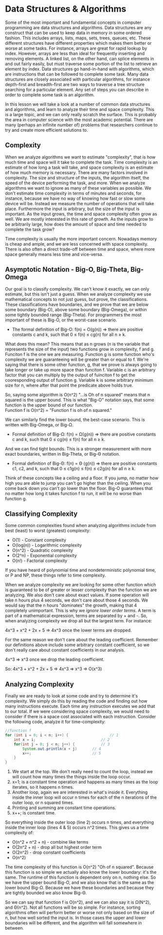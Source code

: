 # Data Structures & Algorithms
Some of the most important and fundamental concepts in computer programming are data structures and algorithms. Data structures are any construct that can be used to keep data in memory in some ordered fashion. This includes arrays, lists, maps, sets, trees, queues, etc. These different structures have different properties which makes them better or worse at some tasks. For instance, arrays are great for rapid lookup by index. However, arrays are less than ideal for frequently inserting and removing elements. A linked list, on the other hand, can splice elements in and out fairly easily, but must traverse some portion of the list to retrieve an element by index. Data structures go hand-in-hand with algorithms, which are instructions that can be followed to complete some task. Many data structures are closely associated with particular algorithms, for instance depth-first and breadth-first are two ways to traverse a tree structure searching for a particular element. Any set of steps you can describe in order to complete some task is an algorithm.  

In this lesson we will take a look at a number of common data structures and algorithms, and learn to analyze their time and space complexity. This is a large topic, and we can only really scratch the surface. This is probably the area in computer science with the most academic potential. There are many (perhaps an infinite number of) problems that researchers continue to try and create more efficient solutions to.  

## Complexity
When we analyze algorithms we want to estimate "complexity", that is how much time and space will it take to complete the task. Time complexity is an estimate of how long a task will take, and space complexity is an estimate of how much memory is necessary. There are many factors involved in complexity. The size and structure of the inputs, the algorithm itself, the speed of the device performing the task, and more. When we analyze algorithms we want to ignore as many of these variables as possible. We don't estimate time complexity in terms of minutes and seconds, for instance, because we have no way of knowing how fast or slow some device will be. Instead we measure the number of operations that will take place. Furthermore the input is arbitrary, but the size of the input is important. As the input grows, the time and space complexity often grow as well. We are mostly interested in this rate of growth. As the inputs grow to be arbitrarily large, how does the amount of space and time needed to complete the task grow?  

Time complexity is usually the more important concern. Nowadays memory is cheap and ample, and we are less concerned with space complexity. There is also often a direct trade-off between time and space, where more space generally means less time and vice-versa.

## Asymptotic Notation - Big-O, Big-Theta, Big-Omega
Our goal is to classify complexity. We can't know it exactly, we can only estimate, but this isn't just a guess. When we analyze complexity we use mathematical concepts to not just guess, but prove, the classifications. These classifications have boundaries, and we prove that we are below some boundary (Big-O), above some boundary (Big-Omega), or within some tightly bounded range (Big-Theta). For programmers the most important of these is Big-O, or the worst-case scenario.  

 - The formal definition of Big-O: f(n) = O(g(n)) => there are positive constants c and k, such that 0 ≤ f(n) ≤ cg(n) for all n ≥ k.

What does this mean? This means that as n grows (n is the variable that represents the size of the input) two functions grow in complexity, f and g. Funciton f is the one we are measuring. Function g is some function who's complexity we are guaranteeing will be greater than or equal to f. We're saying that there is some other function, g, that we prove is always going to take longer or take up more space than funciton f. Variable c is an arbitrary factor that you can multiply by the output of fuinciton f to get the cooresponding output of function g. Variable k is some arbitrary minimum size for n, where after that point the predicate above holds true. 

So, saying some algorithm is O(n^2) "...is Oh of n squared" means that n squared is the upper bound. This is what "Big-O" notation says, that some function is the upper bound of our function.  
Function f is O(n^2)  =  "Function f is oh of n squared."  

We can similarly find the lower bound, the best-case scenario. This is written with Big-Omega, or Big-Ω. 
 - Formal definition of Big-Ω: f(n) = Ω(g(n)) => there are positive constants c and k, such that 0 ≤ cg(n) ≤ f(n) for all n ≥ k.  

And we can find tight bounds. This is a stronger measurement with more exact boundaries, written in Big-Theta, or Big-Θ notation.
 - Formal definition of Big-Θ: f(n) = Θ (g(n)) => there are positive constants c1, c2, and k, such that 0 ≤ c1g(n) ≤ f(n) ≤ c2g(n) for all n ≥ k.  

Think of these concepts like a ceiling and a floor. If you jump, no matter how high you are able to jump you can't go higher than the ceiling. When you come back down you can't go lower than the floor. Big-O guarantees that no matter how long it takes function f to run, it will be no worse than function g.  

## Classifying Complexity
Some common complexities found when analyzing algorithms include from best (least) to worst (greatest) complexity:
 - O(1) - Constant complexity
 - O(log(n)) - Logarithmic complexity
 - O(n^2) - Quadratic complexity
 - O(2^n) - Exponential complexity
 - O(n!) - Factorial complexity
 
If you have heard of polynomial time and nondeterministic polynomial time, or P and NP, these things refer to time complexity.  

When we analyze complexity we are looking for some other function which is guaranteed to be of greater or lesser complexity than the function we are analyzing. We also don't care about exact values. If some operation will take n hours plus 4 seconds, we don't care about those 4 seconds. We would say that the n hours "dominates" the growth, making that 4 completely unimportant. This is why we *ignore lower order terms*. A term is part of a mathematical expression, terms are separated by + and -. So, when analyzing complexity we drop all but the largest term. For instance:  

4x^3 + x^2 + 2x + 5  =>  4x^3  once the lower terms are dropped.  

For the same reason we don't care about the leading coefficient. Remember our definitions above include some arbitrary constant coefficient, so we don't really care about constant coefficients in our analysis.  

4x^3  =>  x^3 once we drop the leading coefficient.

So: 4x^3 + x^2 + 2x + 5  =>  4x^3  =>  x^3  =>  O(x^3)

## Analyzing Complexity
Finally we are ready to look at some code and try to determine it's complexity. We simply do this by reading the code and finding out how many instructions execute. Each time any instruction executes we add that to our total. If we were considering space complexity, we would need to consider if there is a space cost associated with each instruction. Consider the following code, analyze it for time-complexity:

```java
//function f
for (int i = 0; i < n; i++) {                   // 1
	int x = i;                              // 2
	for(int j = 0; j < n; j++) {            // 3
		System.out.println(x + j)       // 4
		x++;                            // 5
	}
}
```
1. We start at the top. We don't really need to count the loop, instead we will count how many times the things inside the loop occur.
2. x=1; is a constant time operation and happens as many times as the loop iterates, so it happens n times. 
3. Another loop, again we are interested in what's inside it. Everything inside the inner loop will occur n times for each of the n iterations of the outer loop, or n squared times.
4. Printing and summing are constant time operations.
5. x++; is constant time.

So everything inside the outer loop (line 2) occurs n times, and everything inside the inner loop (lines 4 & 5) occurs n^2 times. This gives us a time complexity of: 
 - O(n^2 + n^2 + n) - combine like terms
 - O(2n^2 + n) - drop all but highest order term
 - O(2n^2) - drop constant coefficients 
 - O(n^2)


The time complexity of this function is O(n^2) "Oh of n squared". Because this function is so simple we actually also know the lower boundary: it's the same. The runtime of this function is dependent only on n, nothing else. So we have the upper bound Big-O, and we also know that is the same as the lower bound Big-Ω. Because we have these boundaries and because they are tightly bounded we also know Big-Θ. 

So we can say that function f is O(n^2), and we can also say it is Ω(N^2), and Θ(n^2). Not all functions will be so simple. For instance, sorting algorithms often will perform better or worse not only based on the size of n, but how well sorted the input is. In those cases the upper and lower boundaries will be different, and the algorithm will fall somewhere in between.

